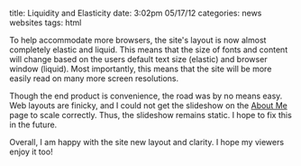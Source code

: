 title: Liquidity and Elasticity
date: 3:02pm 05/17/12
categories: news
            websites
tags: html

To help accommodate more browsers, the site's layout is now almost completely
elastic and liquid. This means that the size of fonts and content will change
based on the users default text size (elastic) and browser window (liquid).
Most importantly, this means that the site will be more easily read on many
more screen resolutions.

Though the end product is convenience, the road was by no means easy. Web
layouts are finicky, and I could not get the slideshow on the [About
Me][aboutme] page to scale correctly. Thus, the slideshow remains static. I
hope to fix this in the future.

Overall, I am happy with the site new layout and clarity. I hope my viewers
enjoy it too!

[aboutme]: /about
